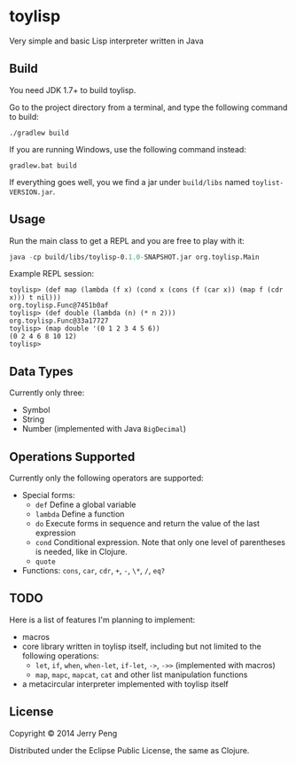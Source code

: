 # toylisp

Very simple and basic Lisp interpreter written in Java

## Build

You need JDK 1.7+ to build toylisp.

Go to the project directory from a terminal, and type the following command
to build:

```
./gradlew build
```

If you are running Windows, use the following command instead:

```
gradlew.bat build
```

If everything goes well, you we find a jar under `build/libs` named `toylist-VERSION.jar`.

## Usage

Run the main class to get a REPL and you are free to play with it:

```lisp
java -cp build/libs/toylisp-0.1.0-SNAPSHOT.jar org.toylisp.Main
```

Example REPL session:

```
toylisp> (def map (lambda (f x) (cond x (cons (f (car x)) (map f (cdr x))) t nil)))
org.toylisp.Func@7451b0af
toylisp> (def double (lambda (n) (* n 2)))
org.toylisp.Func@33a17727
toylisp> (map double '(0 1 2 3 4 5 6))
(0 2 4 6 8 10 12)
toylisp>
```

## Data Types

Currently only three:

- Symbol
- String
- Number (implemented with Java `BigDecimal`)

## Operations Supported
Currently only the following operators are supported:

- Special forms:
    - `def` Define a global variable
    - `lambda` Define a function
    - `do` Execute forms in sequence and return the value of the last expression
    - `cond` Conditional expression. Note that only one level of parentheses is needed, like in Clojure.
    - `quote`
- Functions: `cons`, `car`, `cdr`, `+`, `-`, `\*`, `/`, `eq?`


## TODO

Here is a list of features I'm planning to implement:

- macros
- core library written in toylisp itself, including but not limited to the following operations:
    - `let`, `if`, `when`, `when-let`, `if-let`, `->`, `->>` (implemented with macros)
    - `map`, `mapc`, `mapcat`, `cat` and other list manipulation functions
- a metacircular interpreter implemented with toylisp itself

## License

Copyright © 2014 Jerry Peng

Distributed under the Eclipse Public License, the same as Clojure.


